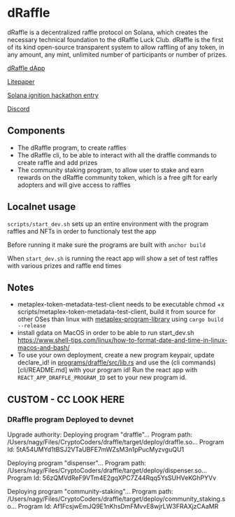# dRaffle

dRaffle is a decentralized raffle protocol on Solana, which creates the necessary technical foundation to the dRaffle Luck Club. dRaffle is the first of its kind open-source transparent system to allow raffling of any token, in any amount, any mint, unlimited number of participants or number of prizes.

[dRaffle dApp](https://www.draffle.io/)

[Litepaper](https://www.draffle.io/dRaffle-litepaper.pdf)

[Solana ignition hackathon entry](https://devpost.com/software/draffle-luck-club)

[Discord](https://discord.com/invite/BwPsaDzbNR)

## Components

- The dRaffle program, to create raffles
- The dRaffle cli, to be able to interact with all the draffle commands to create raffle and add prizes
- The community staking program, to allow user to stake and earn rewards on the dRaffle community token, which is a free gift for early adopters and will give access to raffles

## Localnet usage

`scripts/start_dev.sh` sets up an entire environment with the program raffles and NFTs in order to functionaly test the app

Before running it make sure the programs are built with `anchor build`

When `start_dev.sh` is running the react app will show a set of test raffles with various prizes and raffle end times

## Notes

- metaplex-token-metadata-test-client needs to be executable chmod +x scripts/metaplex-token-metadata-test-client, build it from source for other OSes than linux with [metaplex-program-library](https://github.com/metaplex-foundation/metaplex-program-library) using `cargo build --release`
- install gdata on MacOS in order to be able to run start_dev.sh https://www.shell-tips.com/linux/how-to-format-date-and-time-in-linux-macos-and-bash/
- To use your own deployment, create a new program keypair, update declare_id! in [programs/draffle/src/lib.rs](programs/draffle/src/lib.rs) and use the (cli commands)[cli/README.md] with your program id! Run the react app with `REACT_APP_DRAFFLE_PROGRAM_ID` set to your new program id.


## CUSTOM - CC LOOK HERE
### DRaffle program Deployed to devnet
Upgrade authority: 
Deploying program "draffle"...
Program path: /Users/nagy/Files/CryptoCoders/draffle/target/deploy/draffle.so...
Program Id: 5tA54UMYd1tBSJ2VTaUBFE7mWZsM3n1pPucMyzvguQU1

Deploying program "dispenser"...
Program path: /Users/nagy/Files/CryptoCoders/draffle/target/deploy/dispenser.so...
Program Id: 56zQMVdReF9VTm4E2gqXPC7Z44Rqq5YsSUHVeKGhPYVv

Deploying program "community-staking"...
Program path: /Users/nagy/Files/CryptoCoders/draffle/target/deploy/community_staking.so...
Program Id: Af1FcsjwEmJQ9E1nKhsDmFMvvE8wjrLW3FRAXjzCAaMR